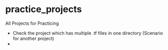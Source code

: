 # practice_projects
All Projects for Practicing
- Check the project which has multiple .tf files in one directory (Scenario for another project)
- 
